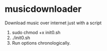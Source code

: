 # musicdownloader
Download music over internet just with a script
1) sudo chmod +x init0.sh
2) ./init0.sh
3) Run options chronologically.
